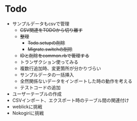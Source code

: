 # Todo

* サンプルデータもcsvで管理
  * ~~CSV関連をTODOから切り離す~~
  * ~~整理~~
    * ~~Todo.setupの削除~~
    * ~~Migrate.switchの削除~~
  * ~~IDと削除をcommon.rbで管理する~~
  * トランザクション使ってみる
  * 複数行追加時、変更箇所が分かりづらい
  * サンプルデータの一括挿入
  * 全然関係ないデータをインポートした時の動作を考える
  * テストコードの追加
* ユーザーテーブルの作成
* CSVインポート、エクスポート時のテーブル間の関連付け
* weblickに挑戦
* Nokogiriに挑戦